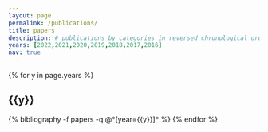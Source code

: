 ```yaml
---
layout: page
permalink: /publications/
title: papers
description: # publications by categories in reversed chronological order. generated by jekyll-scholar.
years: [2022,2021,2020,2019,2018,2017,2016]
nav: true
---
```


<div class="publications">

{% for y in page.years %}
  <h2 class="year">{{y}}</h2>
  {% bibliography -f papers -q @*[year={{y}}]* %}
{% endfor %}

</div>
